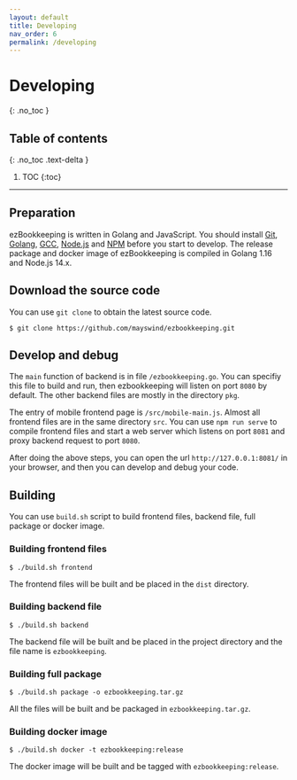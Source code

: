 ```yaml
---
layout: default
title: Developing
nav_order: 6
permalink: /developing
---
```


# Developing
{: .no_toc }

## Table of contents
{: .no_toc .text-delta }

1. TOC
{:toc}

---

## Preparation

ezBookkeeping is written in Golang and JavaScript. You should install [Git](https://git-scm.com/), [Golang](https://golang.org/), [GCC](http://gcc.gnu.org/), [Node.js](https://nodejs.org/) and [NPM](https://www.npmjs.com/) before you start to develop. The release package and docker image of ezBookkeeping is compiled in Golang 1.16 and Node.js 14.x.

## Download the source code

You can use `git clone` to obtain the latest source code.

    $ git clone https://github.com/mayswind/ezbookkeeping.git

## Develop and debug

The `main` function of backend is in file `/ezbookkeeping.go`. You can specifiy this file to build and run, then ezbookkeeping will listen on port `8080` by default. The other backend files are mostly in the directory `pkg`.

The entry of mobile frontend page is `/src/mobile-main.js`. Almost all frontend files are in the same directory `src`. You can use `npm run serve` to compile frontend files and start a web server which listens on port `8081` and proxy backend request to port `8080`.

After doing the above steps, you can open the url `http://127.0.0.1:8081/` in your browser, and then you can develop and debug your code.

## Building

You can use `build.sh` script to build frontend files, backend file, full package or docker image.

### Building frontend files

    $ ./build.sh frontend

The frontend files will be built and be placed in the `dist` directory.

### Building backend file

    $ ./build.sh backend

The backend file will be built and be placed in the project directory and the file name is `ezbookkeeping`.

### Building full package

    $ ./build.sh package -o ezbookkeeping.tar.gz

All the files will be built and be packaged in `ezbookkeeping.tar.gz`.

### Building docker image

    $ ./build.sh docker -t ezbookkeeping:release

The docker image will be built and be tagged with `ezbookkeeping:release`.